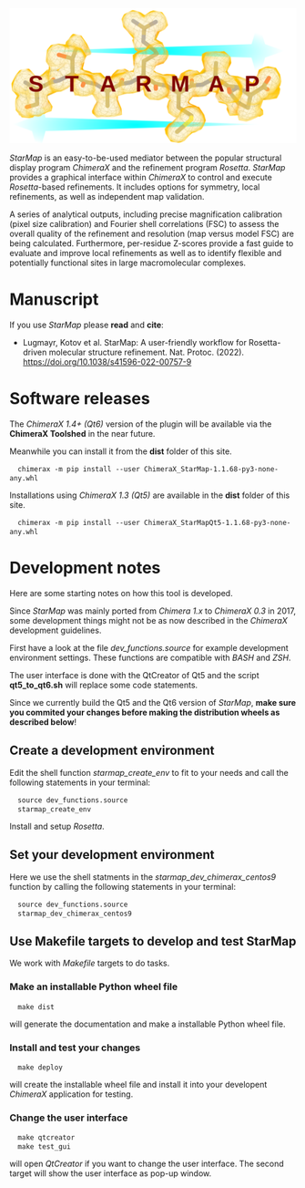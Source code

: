 <!-- ![StarMap Logo](file://sphinx/_images/starmap_logo.png){width=400px} -->
![StarMap Logo](sphinx/_images/starmap_logo.png)


*StarMap* is an easy-to-be-used mediator between the popular structural display program *ChimeraX* and the refinement program *Rosetta*.
*StarMap* provides a graphical interface within *ChimeraX* to control and execute *Rosetta*-based refinements. It includes options for symmetry,
local refinements, as well as independent map validation.

A series of analytical outputs, including precise magnification calibration (pixel size calibration) and Fourier shell correlations (FSC)
to assess the overall quality of the refinement and resolution (map versus model FSC) are being calculated.
Furthermore, per-residue Z-scores provide a fast guide to evaluate and improve local refinements as well as to identify flexible and
potentially functional sites in large macromolecular complexes.


# Manuscript

If you use *StarMap* please **read** and **cite**:

- Lugmayr, Kotov et al. StarMap: A user-friendly workflow for Rosetta-driven molecular structure refinement. 
  Nat. Protoc. (2022). https://doi.org/10.1038/s41596-022-00757-9

# Software releases

The *ChimeraX 1.4+ (Qt6)* version of the plugin will be available via the **ChimeraX Toolshed** in the near future.

Meanwhile you can install it from the **dist** folder of this site.
```
  chimerax -m pip install --user ChimeraX_StarMap-1.1.68-py3-none-any.whl
```

Installations using *ChimeraX 1.3 (Qt5)* are available in the **dist** folder of this site.
```
  chimerax -m pip install --user ChimeraX_StarMapQt5-1.1.68-py3-none-any.whl
```

# Development notes

Here are some starting notes on how this tool is developed.

Since *StarMap* was mainly ported from *Chimera 1.x* to *ChimeraX 0.3* in 2017, some development things might not be as now described in the *ChimeraX* development guidelines.

First have a look at the file *dev_functions.source* for example development environment settings. 
These functions are compatible with *BASH* and *ZSH*.

The user interface is done with the QtCreator of Qt5 and the script **qt5_to_qt6.sh** will replace some code statements.

Since we currently build the Qt5 and the Qt6 version of *StarMap*, **make sure you commited your changes before making the distribution wheels as described below**!

## Create a development environment

Edit the shell function *starmap_create_env* to fit to your needs and call the following statements in your terminal:
```
  source dev_functions.source
  starmap_create_env
```
Install and setup *Rosetta*.

## Set your development environment

Here we use the shell statments in the *starmap_dev_chimerax_centos9* function by calling the following statements in your terminal:
```
  source dev_functions.source
  starmap_dev_chimerax_centos9
```

## Use Makefile targets to develop and test StarMap

We work with *Makefile* targets to do tasks.

### Make an installable Python wheel file
```
  make dist
```
will generate the documentation and make a installable Python wheel file.
	
### Install and test your changes

```
  make deploy
```
will create the installable wheel file and install it into your developent *ChimeraX* application for testing.

### Change the user interface

```
  make qtcreator
  make test_gui
```
will open *QtCreator* if you want to change the user interface. The second target will show the user interface as pop-up window.





